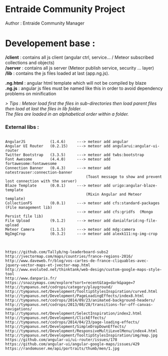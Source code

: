 # Entraide Community Project

Author : Entraide Community Manager

# Developement base :

**/client** : contains all js client (angular ctrl, service... / Meteor subscribed collections and objects)<br>
**/server** : contains all js server (Meteor publish service, security ... layer)<br>
**/lib**    : contains the js files loaded at last (app.ng.js).<br>

**.ng.html** : angular html template which will not be compiled by blaze <br>
**.ng.js**   : angular js files must be named like this in order to avoid dependency problems on minification


<em>
> Tips : Meteor load first the files in sub-directories then load parent files then load at last the files in lib folder. <br>
The files are loaded in an alphabetical order within a folder.
</em>


### External libs :
<pre>
<code>
AngularJS           (1.4.6)     ---> meteor add angular
Angular UI Router   (0.2.15)    ---> meteor add angularui:angular-ui-router
Twitter Bootstrap   (3.3.5)     ---> meteor add twbs:bootstrap
Font Awesome        (4.4.0)     ---> meteor add fortawesome:fontawesome
Connection Banner   (0.4.3)     ---> meteor add natestrauser:connection-banner      
                                    (Toast message to show and prevent lost connection with the server)
Blaze Template      (0.0.1)  	---> meteor add urigo:angular-blaze-template       
                                    (Mixin Angular and Meteor template)
CollectionFS        (0.0.1)  	---> meteor add cfs:standard-packages  (File management lib)
                            	---> meteor add cfs:gridfs  (Mongo Persist file lib)
File Upload         (9.1.2)  	---> meteor add danialfarid:ng-file-upload
Meteor Camera       (1.1.5)  	---> meteor add mdg:camera
NgImgCrop           (0.3.2)  	---> meteor add alexk111:ng-img-crop
</code>
</pre>


<pre><code>
https://github.com/Tallyb/ng-leaderboard-subs2
http://jvectormap.com/maps/countries/france-regions-2016/
http://www.daveweb.fr/blog/vos-cartes-de-france-cliquables-avec-jquery-vector-maps-et-jvector-map.html
http://www.evoluted.net/thinktank/web-design/custom-google-maps-style-tool
http://www.danparis.fr/
https://snazzymaps.com/explore?sort=recent&tag=dark&page=7
http://tympanus.net/codrops/category/playground/
http://tympanus.net/Development/TooltipStylesInspiration/curved.html
http://tympanus.net/Development/PageLoadingEffects/index8.html
http://tympanus.net/codrops/2014/09/23/animated-background-headers/
http://tympanus.net/codrops/2013/08/28/transitions-for-off-canvas-navigations/
http://tympanus.net/Development/SelectInspiration/index2.html
http://tympanus.net/Development/ClickEffects/
http://tympanus.net/codrops/2014/04/23/page-loading-effects/
http://tympanus.net/Development/SimpleDropDownEffects/
http://tympanus.net/Development/ResponsiveMultiLevelMenu/index4.html
http://tympanus.net/Development/TooltipStylesInspiration/img/map.jpg
https://github.com/angular-ui/ui-router/issues/178
https://github.com/angular-ui/angular-google-maps/issues/429
https://randomuser.me/api/portraits/thumb/men/1.jpg
</pre></code>
